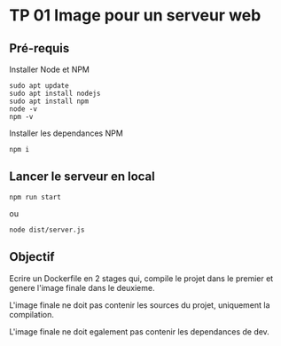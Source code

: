 # TP 01 Image pour un serveur web

## Pré-requis

Installer Node et NPM
```shell
sudo apt update
sudo apt install nodejs
sudo apt install npm
node -v
npm -v
```

Installer les dependances NPM

```shell
npm i
```


## Lancer le serveur en local
```shell
npm run start
```
ou
```shell
node dist/server.js
```

## Objectif

Ecrire un Dockerfile en 2 stages qui, compile le projet dans le premier et genere l'image finale dans le deuxieme.

L'image finale ne doit pas contenir les sources du projet, uniquement la compilation.

L'image finale ne doit egalement pas contenir les dependances de dev.

